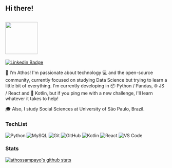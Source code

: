 ## Hi there!
## <img src="https://images.squarespace-cdn.com/content/v1/58f1f97bebbd1aeb69f1482a/1563294631601-ZC8YVSXWZ1UABRWAMNG5/ke17ZwdGBToddI8pDm48kPJXHKy2-mnvrsdpGQjlhod7gQa3H78H3Y0txjaiv_0fDoOvxcdMmMKkDsyUqMSsMWxHk725yiiHCCLfrh8O1z5QHyNOqBUUEtDDsRWrJLTmNhTL1csF4IG5y-qj70Wo08mNhyC0Li-nnGmSWmu-RPzBQHhRD1i-jLysqaC42N26/waving-giraffe.gif" width="100px">

[![Linkedin Badge](https://img.shields.io/badge/-LinkedIn-blue?style=flat&logo=Linkedin&logoColor=white&link=https://www.linkedin.com/in/athos-sampayo-70a0001b1/)](https://www.linkedin.com/in/athos-sampayo-70a0001b1/)

 🏃 I'm Athos! I'm passionate about technology 💻 and the open-source community, currently focused on studying Data Science but trying to learn a little bit of everything. I'm currently developing in 📦 Python / Pandas, 🌐 JS / React and 📱 Kotlin, but if you ping me with a new challenge, I'll learn whatever it takes to help!

 🎓  Also, I study Social Sciences at University of São Paulo, Brazil.

### TechList
![Python](https://img.shields.io/badge/-Python-3776AB?style=flat-square&logo=Python&logoColor=white)
![MySQL](https://img.shields.io/badge/-MySQL-blueviolet?style=flat-square&logo=mysql&logoColor=white)
![Git](https://img.shields.io/badge/-Git-orange?style=flat-square&logo=git&logoColor=white)
![GitHub](https://img.shields.io/badge/-GitHub-181717?style=flat-square&logo=github&logoColor=white)
![Kotlin](https://img.shields.io/badge/-Kotlin-brightgreen?style=flat-square&logo=kotlin&logoColor=white)
![React](https://img.shields.io/badge/-React-3b2e5a?style=flat-square&logo=react&logoColor=white)
![VS Code](https://img.shields.io/badge/-VSCode-%23007ACC?style=flat-square&logo=visual-studio-code&logoColor=white)
### Stats
[![athossampayo's github stats](https://github-readme-stats.vercel.app/api?username=athossampayo&show_icons=true&theme=radical)](https://github.com/anuraghazra/github-readme-stats)
